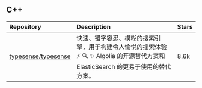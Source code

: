 ## C++

|Repository|Description|Stars|
|:-|:-|:-|
[typesense/typesense](https://github.com/typesense/typesense)|快速、错字容忍、模糊的搜索引擎，用于构建令人愉悦的搜索体验 ⚡ 🔍 ✨ Algolia 的开源替代方案和 ElasticSearch 的更易于使用的替代方案。|8.6k|
